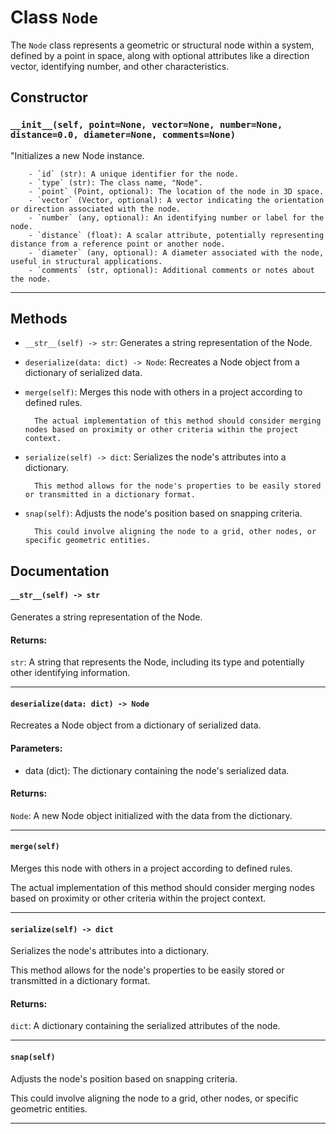 # Class `Node`
The `Node` class represents a geometric or structural node within a system, defined by a point in space, along with optional attributes like a direction vector, identifying number, and other characteristics.

## Constructor

### `__init__(self, point=None, vector=None, number=None, distance=0.0, diameter=None, comments=None)`
"Initializes a new Node instance.
        
        - `id` (str): A unique identifier for the node.
        - `type` (str): The class name, "Node".
        - `point` (Point, optional): The location of the node in 3D space.
        - `vector` (Vector, optional): A vector indicating the orientation or direction associated with the node.
        - `number` (any, optional): An identifying number or label for the node.
        - `distance` (float): A scalar attribute, potentially representing distance from a reference point or another node.
        - `diameter` (any, optional): A diameter associated with the node, useful in structural applications.
        - `comments` (str, optional): Additional comments or notes about the node.
        

---


## Methods

- `__str__(self) -> str`: Generates a string representation of the Node.

        

- `deserialize(data: dict) -> Node`: Recreates a Node object from a dictionary of serialized data.

        

- `merge(self)`: Merges this node with others in a project according to defined rules.

        The actual implementation of this method should consider merging nodes based on proximity or other criteria within the project context.
        

- `serialize(self) -> dict`: Serializes the node's attributes into a dictionary.

        This method allows for the node's properties to be easily stored or transmitted in a dictionary format.

        

- `snap(self)`: Adjusts the node's position based on snapping criteria.

        This could involve aligning the node to a grid, other nodes, or specific geometric entities.
        


## Documentation

#### `__str__(self) -> str`

Generates a string representation of the Node.

#### Returns:
`str`: A string that represents the Node, including its type and potentially other identifying information.


---

#### `deserialize(data: dict) -> Node`

Recreates a Node object from a dictionary of serialized data.

#### Parameters:
- data (dict): The dictionary containing the node's serialized data.

#### Returns:
`Node`: A new Node object initialized with the data from the dictionary.


---

#### `merge(self)`

Merges this node with others in a project according to defined rules.

The actual implementation of this method should consider merging nodes based on proximity or other criteria within the project context.


---

#### `serialize(self) -> dict`

Serializes the node's attributes into a dictionary.

This method allows for the node's properties to be easily stored or transmitted in a dictionary format.

#### Returns:
`dict`: A dictionary containing the serialized attributes of the node.


---

#### `snap(self)`

Adjusts the node's position based on snapping criteria.

This could involve aligning the node to a grid, other nodes, or specific geometric entities.


---

